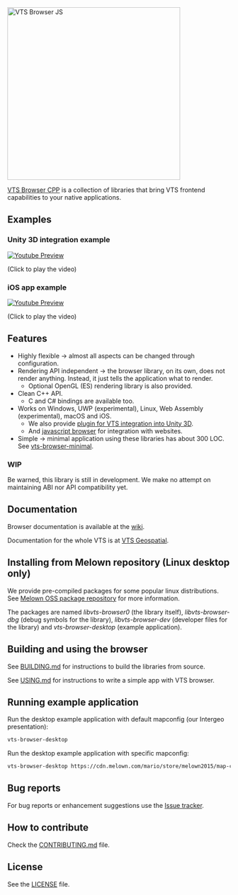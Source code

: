 <img width="390" alt="VTS Browser JS" src="https://github.com/melowntech/assets/blob/master/vts-browser-cpp/vts-browser-cpp-no-left-margin.png?raw=true">

[VTS Browser CPP](https://github.com/melowntech/vts-browser-cpp)
is a collection of libraries that bring VTS frontend capabilities to your native applications.

## Examples

### Unity 3D integration example

[![Youtube Preview](https://raw.githubusercontent.com/melowntech/vts-browser-unity-plugin/master/screenshots/alps-aircraft.png)](https://www.youtube.com/watch?v=FuVA15Cj54k&feature=youtu.be)

(Click to play the video)

### iOS app example

[![Youtube Preview](https://raw.githubusercontent.com/wiki/melowntech/vts-browser-cpp/vts-browser-ios.jpg)](https://www.youtube.com/watch?v=BP_zyMTHVlg&feature=youtu.be)

(Click to play the video)

## Features

- Highly flexible -> almost all aspects can be changed through configuration.
- Rendering API independent -> the browser library, on its own, does not render anything.
  Instead, it just tells the application what to render.
  - Optional OpenGL (ES) rendering library is also provided.
- Clean C++ API.
  - C and C# bindings are available too.
- Works on Windows, UWP (experimental), Linux, Web Assembly (experimental), macOS and iOS.
  - We also provide [plugin for VTS integration into Unity 3D](https://github.com/melowntech/vts-browser-unity-plugin).
  - And [javascript browser](https://github.com/melowntech/vts-browser-js) for integration with websites.
- Simple -> minimal application using these libraries has about 300 LOC.
  See [vts-browser-minimal](https://github.com/melowntech/vts-browser-cpp/wiki/examples-minimal).

### WIP

Be warned, this library is still in development.
We make no attempt on maintaining ABI nor API compatibility yet.

## Documentation

Browser documentation is available at the
[wiki](https://github.com/melowntech/vts-browser-cpp/wiki).

Documentation for the whole VTS is at
[VTS Geospatial](https://vts-geospatial.org).

## Installing from Melown repository (Linux desktop only)

We provide pre-compiled packages for some popular linux distributions.
See [Melown OSS package repository](https://cdn.melown.com/packages/) for more information.

The packages are named _libvts-browser0_ (the library itself),
_libvts-browser-dbg_ (debug symbols for the library),
_libvts-browser-dev_ (developer files for the library)
and _vts-browser-desktop_ (example application).

## Building and using the browser

See [BUILDING.md](BUILDING.md) for instructions to build the libraries from source.

See [USING.md](USING.md) for instructions to write a simple app with VTS browser.

## Running example application

Run the desktop example application with default mapconfig (our Intergeo presentation):
```bash
vts-browser-desktop
```

Run the desktop example application with specific mapconfig:
```bash
vts-browser-desktop https://cdn.melown.com/mario/store/melown2015/map-config/melown/Melown-Earth-Intergeo-2017/mapConfig.json
```

## Bug reports

For bug reports or enhancement suggestions use the
[Issue tracker](https://github.com/melowntech/vts-browser-cpp/issues).

## How to contribute

Check the [CONTRIBUTING.md](CONTRIBUTING.md) file.

## License

See the [LICENSE](LICENSE) file.




